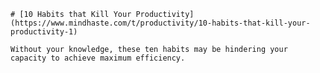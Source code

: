 
    # [10 Habits that Kill Your Productivity](https://www.mindhaste.com/t/productivity/10-habits-that-kill-your-productivity-1)

    Without your knowledge, these ten habits may be hindering your capacity to achieve maximum efficiency.
    